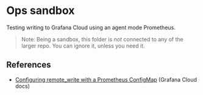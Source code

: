 # Ops sandbox

Testing writing to Grafana Cloud using an agent mode Prometheus.

>Note: Being a sandbox, this folder is *not* connected to any of the larger repo. You can ignore it, unless you need it.





## References

- [Configuring remote_write with a Prometheus ConfigMap](https://grafana.com/docs/grafana-cloud/kubernetes-monitoring/prometheus/remote_write_prometheus/) (Grafana Cloud docs)
